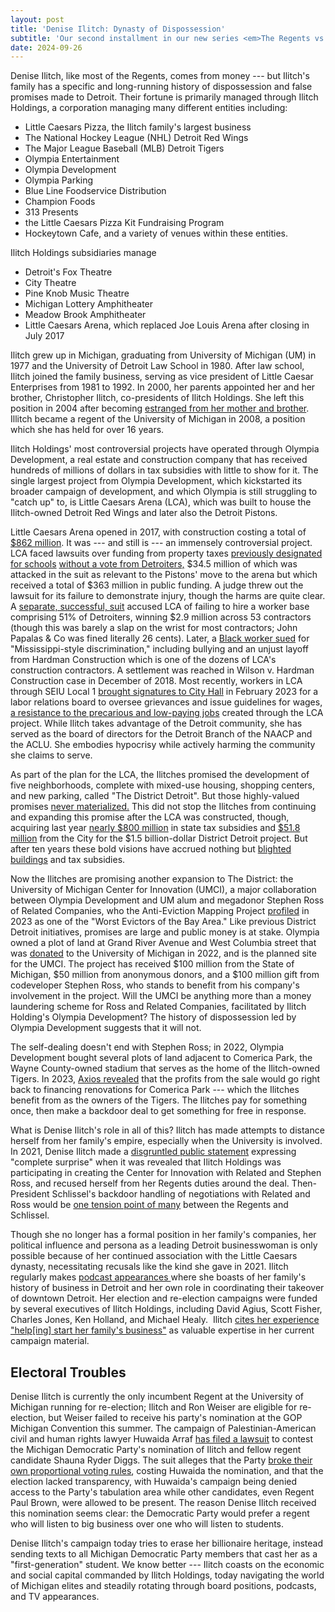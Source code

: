 ```yaml
---
layout: post
title: 'Denise Ilitch: Dynasty of Dispossession'
subtitle: 'Our second installment in our new series <em>The Regents vs. the Revolution</em>'
date: 2024-09-26
---
```


Denise Ilitch, like most of the Regents, comes from money --- but
Ilitch's family has a specific and long-running history of dispossession
and false promises made to Detroit. Their fortune is primarily managed
through Ilitch Holdings, a corporation managing many different entities
including:

- Little Caesars Pizza, the Ilitch family's largest business
- The National Hockey League (NHL) Detroit Red Wings
- The Major League Baseball (MLB) Detroit Tigers
- Olympia Entertainment
- Olympia Development
- Olympia Parking
- Blue Line Foodservice Distribution
- Champion Foods
- 313 Presents
- the Little Caesars Pizza Kit Fundraising Program
- Hockeytown Cafe, and a variety of venues within these entities.

Ilitch Holdings subsidiaries manage

- Detroit\'s Fox Theatre
- City Theatre
- Pine Knob Music Theatre
- Michigan Lottery Amphitheater
- Meadow Brook Amphitheater
- Little Caesars Arena, which replaced Joe Louis Arena after closing
  in July 2017

Ilitch grew up in Michigan, graduating from University of Michigan (UM)
in 1977 and the University of Detroit Law School in 1980. After law
school, Ilitch joined the family business, serving as vice president of
Little Caesar Enterprises from 1981 to 1992. In 2000, her parents
appointed her and her brother, Christopher Ilitch, co-presidents of
Ilitch Holdings. She left this position in 2004 after becoming
[estranged from her mother and
brother](https://www.freep.com/story/money/business/michigan/2016/05/05/christopher-ilitch-ilitch-holdings-mike-marian-little-caesars/83992742/).
Illitch became a regent of the University of Michigan in 2008, a
position which she has held for over 16 years.

Ilitch Holdings' most controversial projects have operated through
Olympia Development, a real estate and construction company that has
received hundreds of millions of dollars in tax subsidies with little to
show for it. The single largest project from Olympia Development, which
kickstarted its broader campaign of development, and which Olympia is
still struggling to "catch up" to, is Little Caesars Arena (LCA), which
was built to house the Ilitch-owned Detroit Red Wings and later also the
Detroit Pistons.

Little Caesars Arena opened in 2017, with construction costing a total
of [\$862
million](https://web.archive.org/web/20201130182748/https://www.crainsdetroit.com/article/20170523/news/629041/latest-little-caesars-arena-construction-cost-8629-million).
It was --- and still is --- an immensely controversial project. LCA
faced lawsuits over funding from property taxes [previously designated
for
schools](https://www.detroitnews.com/story/opinion/2017/09/28/farren-philpot-detroit-schools-funding-arena/106096776/)
[without a vote from
Detroiters,](https://www.freep.com/story/news/local/michigan/detroit/2017/06/01/lawsuit-seeks-voter-approval-little-caesars-arena-public-funding/362816001/)
\$34.5 million of which was attacked in the suit as relevant to the
Pistons' move to the arena but which received a total of \$363 million
in public funding. A judge threw out the lawsuit for its failure to
demonstrate injury, though the harms are quite clear. A [separate,
successful,
suit](https://www.detroitnews.com/story/news/local/detroit-city/2017/08/23/little-caesars-arena-construction-fines/104902524/)
accused LCA of failing to hire a worker base comprising 51% of
Detroiters, winning \$2.9 million across 53 contractors (though this was
barely a slap on the wrist for most contractors; John Papalas & Co was
fined literally 26 cents). Later, a [Black worker
sued](https://www.michiganpublic.org/law/2018-02-17/detroit-man-sues-little-caesars-arena-construction-firm-alleges-mississippi-style-racism)
for "Mississippi-style discrimination," including bullying and an unjust
layoff from Hardman Construction which is one of the dozens of LCA's
construction contractors. A settlement was reached in Wilson v. Hardman
Construction case in December of 2018. Most recently, workers in LCA
through SEIU Local 1 [brought signatures to City
Hall](https://www.clickondetroit.com/news/local/2023/02/07/little-caesars-arena-workers-demand-action-at-city-hall-in-downtown-detroit/)
in February 2023 for a labor relations board to oversee grievances and
issue guidelines for wages, [a resistance to the precarious and
low-paying
jobs](https://www.detroitnews.com/story/opinion/columnists/labor-voices/2023/06/20/labor-voices-tax-backed-arenas-should-benefit-workers/70337129007/)
created through the LCA project. While Ilitch takes advantage of the
Detroit community, she has served as the board of directors for the
Detroit Branch of the NAACP and the ACLU. She embodies hypocrisy while
actively harming the community she claims to serve.

As part of the plan for the LCA, the Ilitches promised the development
of five neighborhoods, complete with mixed-use housing, shopping
centers, and new parking, called "The District Detroit". But those
highly-valued promises [never
materialized.](https://www.freep.com/story/opinion/editorials/2023/03/17/ilitch-arena-little-caesars-district-detroit-abatements/69986713007/)
This did not stop the Ilitches from continuing and expanding this
promise after the LCA was constructed, though, acquiring last year
[nearly \$800
million](https://www.freep.com/story/money/business/2023/04/25/district-detroit-brownfield-plan-approval/70147850007/)
in state tax subsidies and [\$51.8
million](https://www.detroitnews.com/story/news/local/detroit-city/2023/05/30/downtown-detroit-city-council-billionaire-real-estate-developer-stephen-ross-ilitch-fox-theatre/70268184007/)
from the City for the \$1.5 billion-dollar District Detroit project. But
after ten years these bold visions have accrued nothing but [blighted
buildings](https://www.freep.com/story/news/local/michigan/detroit/2018/05/23/blight-tickets-ilitch-cass-avenue-detroit/623246002/)
and tax subsidies.

Now the Ilitches are promising another expansion to The District: the
University of Michigan Center for Innovation (UMCI), a major
collaboration between Olympia Development and UM alum and megadonor
Stephen Ross of Related Companies, who the Anti-Eviction Mapping Project
[profiled](https://worstevictorsbayarea.org/list/#stephen-m.-ross) in
2023 as one of the "Worst Evictors of the Bay Area." Like previous
District Detroit initiatives, promises are large and public money is at
stake. Olympia owned a plot of land at Grand River Avenue and West
Columbia street that was
[donated](https://detroit.umich.edu/news-stories/umci-design-approved-construction-ramps-up/)
to the University of Michigan in 2022, and is the planned site for the
UMCI. The project has received \$100 million from the State of Michigan,
\$50 million from anonymous donors, and a \$100 million gift from
codeveloper Stephen Ross, who stands to benefit from his company's
involvement in the project. Will the UMCI be anything more than a money
laundering scheme for Ross and Related Companies, facilitated by Ilitch
Holding's Olympia Development? The history of dispossession led by
Olympia Development suggests that it will not.

The self-dealing doesn't end with Stephen Ross; in 2022, Olympia
Development bought several plots of land adjacent to Comerica Park, the
Wayne County-owned stadium that serves as the home of the Ilitch-owned
Tigers. In 2023, [Axios revealed](http://this/) that the profits from
the sale would go right back to financing renovations for Comerica Park
--- which the Ilitches benefit from as the owners of the Tigers. The
Ilitches pay for something once, then make a backdoor deal to get
something for free in response.

What is Denise Ilitch's role in all of this? Ilitch has made attempts to
distance herself from her family's empire, especially when the
University is involved. In 2021, Denise Ilitch made a [disgruntled
public
statement](https://www.freep.com/story/news/education/2021/07/16/denise-ilitch-michigan-center-innovation-stephen-ross/7995352002/)
expressing "complete surprise" when it was revealed that Ilitch Holdings
was participating in creating the Center for Innovation with Related and
Stephen Ross, and recused herself from her Regents duties around the
deal. Then-President Schlissel's backdoor handling of negotiations with
Related and Ross would be [one tension point of
many](https://www.freep.com/story/news/education/2021/09/17/university-michigan-board-of-regents-mark-schlissel/8271355002/)
between the Regents and Schlissel.

Though she no longer has a formal position in her family's companies,
her political influence and persona as a leading Detroit businesswoman
is only possible because of her continued association with the Little
Caesars dynasty, necessitating recusals like the kind she gave in 2021.
Ilitch regularly makes [podcast appearances
](https://podcasts.apple.com/us/podcast/denise-ilitch-an-integral-part-of-detroits/id1486892616?i=1000504350958)where
she boasts of her family's history of business in Detroit and her own
role in coordinating their takeover of downtown Detroit. Her election
and re-election campaigns were funded by several executives of Ilitch
Holdings, including David Agius, Scott Fisher, Charles Jones, Ken
Holland, and Michael Healy.  Ilitch [cites her experience "help\[ing\]
start her family's business"](https://www.ilitchforregent.com/) as
valuable expertise in her current campaign material.

## Electoral Troubles

Denise Ilitch is currently the only incumbent Regent at the University
of Michigan running for re-election; Ilitch and Ron Weiser are eligible
for re-election, but Weiser failed to receive his party's nomination at
the GOP Michigan Convention this summer. The campaign of
Palestinian-American civil and human rights lawyer Huwaida Arraf [has
filed a lawsuit](https://www.huwaida4umich.com/pressrelease) to contest
the Michigan Democratic Party's nomination of Ilitch and fellow regent
candidate Shauna Ryder Diggs. The suit alleges that the Party [broke
their own proportional voting
rules](https://thedemocratist.substack.com/p/mdp-botches-u-of-m-regent-nominations),
costing Huwaida the nomination, and that the election lacked
transparency, with Huwaida's campaign being denied access to the Party's
tabulation area while other candidates, even Regent Paul Brown, were
allowed to be present. The reason Denise Ilitch received this nomination
seems clear: the Democratic Party would prefer a regent who will listen
to big business over one who will listen to students.

Denise Ilitch's campaign today tries to erase her billionaire heritage,
instead sending texts to all Michigan Democratic Party members that cast
her as a "first-generation" student. We know better --- Ilitch coasts
on the economic and social capital commanded by Ilitch Holdings, today
navigating the world of Michigan elites and steadily rotating through
board positions, podcasts, and TV appearances.
